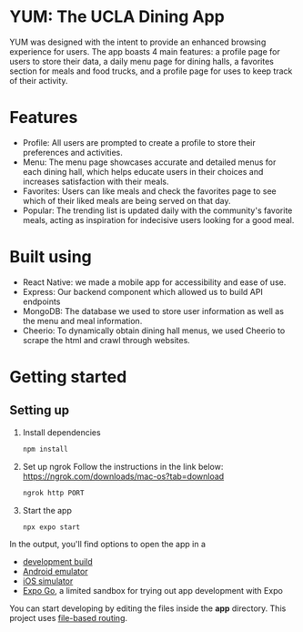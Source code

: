 # YUM: The UCLA Dining App
YUM was designed with the intent to provide an enhanced browsing experience for users. The app boasts 4 main features: a profile page for users to store their data, a daily menu page for dining halls, a favorites section for meals and food trucks, and a profile page for uses to keep track of their activity. 

# Features
- Profile: All users are prompted to create a profile to store their preferences and activities.
- Menu: The menu page showcases accurate and detailed menus for each dining hall, which helps educate users in their choices and increases satisfaction with their meals.
- Favorites: Users can like meals and check the favorites page to see which of their liked meals are being served on that day. 
- Popular: The trending list is updated daily with the community's favorite meals, acting as inspiration for indecisive users looking for a good meal.

# Built using
- React Native: we made a mobile app for accessibility and ease of use.
- Express: Our backend component which allowed us to build API endpoints
- MongoDB: The database we used to store user information as well as the menu and meal information.
- Cheerio: To dynamically obtain dining hall menus, we used Cheerio to scrape the html and crawl through websites.

# Getting started
## Setting up
1. Install dependencies
   ```bash
   npm install
   ```
2. Set up ngrok
   Follow the instructions in the link below:
   https://ngrok.com/downloads/mac-os?tab=download
   
   ```bash
   ngrok http PORT
   ```
3. Start the app

   ```bash
   npx expo start
   ```

In the output, you'll find options to open the app in a

- [development build](https://docs.expo.dev/develop/development-builds/introduction/)
- [Android emulator](https://docs.expo.dev/workflow/android-studio-emulator/)
- [iOS simulator](https://docs.expo.dev/workflow/ios-simulator/)
- [Expo Go](https://expo.dev/go), a limited sandbox for trying out app development with Expo

You can start developing by editing the files inside the **app** directory. This project uses [file-based routing](https://docs.expo.dev/router/introduction).


